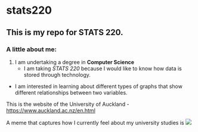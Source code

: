 # stats220

## This is my repo for STATS 220. 

### A little about me:

1. I am undertaking a degree in **Computer Science**
   - I am taking *STATS 220* because I would like to know how data is stored through technology.
* I am interested in learning about different types of graphs that show different relationships between two variables.

This is the website of the University of Auckland - https://www.auckland.ac.nz/en.html


A meme that captures how I currently feel about my university studies is ![](https://media.tenor.com/arkHcMTi6rgAAAAC/the-office-interested.gif)
